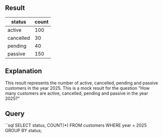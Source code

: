 ## Result
| status    | count |
|-----------|-------|
| active    | 100   |
| cancelled | 30    |
| pending   | 40    |
| passive   | 150   |

## Explanation
This result represents the number of active, cancelled, pending and passive customers in the year 2025. This is a mock result for the question "How many customers are active, cancelled, pending and passive in the year 2025?"

## Query
``sql
SELECT status, COUNT(*) FROM customers WHERE year = 2025 GROUP BY status;
```
